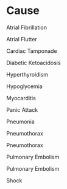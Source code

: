 # Cause

Atrial Fibrillation

Atrial Flutter

Cardiac Tamponade

Diabetic Ketoacidosis

Hyperthyroidism

Hypoglycemia

Myocarditis

Panic Attack

Pneumonia

Pneumothorax

Pneumothorax

Pulmonary Embolism

Pulmonary Embolism

Shock
